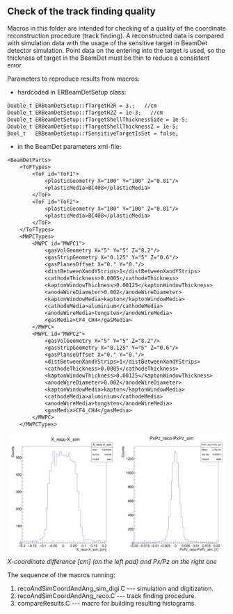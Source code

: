 ## Check of the track finding quality

Macros in this folder are intended for checking of a quality of the coordinate reconstruction procedure (track finding). 
A reconstructed data is compared with simulation data with the usage of the sensitive target in BeamDet detector simulation.
Point data on the entering into the target is used, so the thickness of target in the BeamDet must be thin to reduce a 	consistent error. 

Parameters to reproduce results from macros: 

- hardcoded in ERBeamDetSetup class:
```
Double_t ERBeamDetSetup::fTargetH2R = 3.;   //cm
Double_t ERBeamDetSetup::fTargetH2Z = 1e-3;   //cm
Double_t ERBeamDetSetup::fTargetShellThicknessSide = 1e-5;
Double_t ERBeamDetSetup::fTargetShellThicknessZ = 1e-5;
Bool_t   ERBeamDetSetup::fSensitiveTargetIsSet = false;
```

- in the BeamDet parameters xml-file:
```
<BeamDetParts>
	<ToFTypes>
		<ToF id="ToF1">
			<plasticGeometry X="100" Y="100" Z="0.01"/>
			<plasticMedia>BC408</plasticMedia>
		</ToF>
		<ToF id="ToF2">
			<plasticGeometry X="100" Y="100" Z="0.01"/>
			<plasticMedia>BC408</plasticMedia>
		</ToF>
	</ToFTypes>
	<MWPCTypes>
		<MWPC id="MWPC1">
			<gasVolGeometry X="5" Y="5" Z="8.2"/>
			<gasStripGeometry X="0.125" Y="5" Z="0.6"/>
			<gasPlanesOffset X="0." Y="0."/>
			<distBetweenXandYStrips>1</distBetweenXandYStrips>
			<cathodeThickness>0.0005</cathodeThickness>
			<kaptonWindowThickness>0.00125</kaptonWindowThickness>
			<anodeWireDiameter>0.002</anodeWireDiameter>
			<kaptonWindowMedia>kapton</kaptonWindowMedia>
			<cathodeMedia>aluminium</cathodeMedia>
			<anodeWireMedia>tungsten</anodeWireMedia>
			<gasMedia>CF4_CH4</gasMedia>
		</MWPC>
		<MWPC id="MWPC2">
			<gasVolGeometry X="5" Y="5" Z="8.2"/>
			<gasStripGeometry X="0.125" Y="5" Z="0.6"/>
			<gasPlanseOffset X="0." Y="0."/>
			<distBetweenXandYStrips>1</distBetweenXandYStrips>
			<cathodeThickness>0.0005</cathodeThickness>
			<kaptonWindowThickness>0.00125</kaptonWindowThickness>
			<anodeWireDiameter>0.002</anodeWireDiameter>
			<kaptonWindowMedia>kapton</kaptonWindowMedia>
			<cathodeMedia>aluminium</cathodeMedia>
			<anodeWireMedia>tungsten</anodeWireMedia>
			<gasMedia>CF4_CH4</gasMedia>
		</MWPC>
	</MWPCTypes>
```

![](./compareCanvas.png  "BeamDetReconstructionQuality")
*X-coordinate difference [cm] (on the left pad) and Px/Pz on the right one*


The sequence of the macros running:

1. recoAndSimCoordAndAng_sim_digi.C --- simulation and digitization.
2. recoAndSimCoordAndAng_reco.C --- track finding procedure.
3. compareResults.C --- macro for building resulting histograms.

